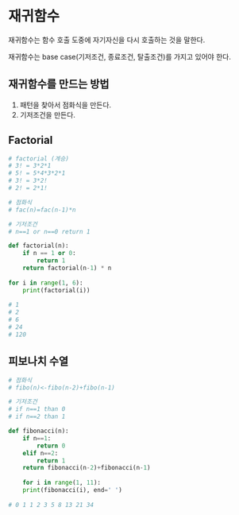 # 재귀함수

재귀함수는 함수 호출 도중에 자기자신을 다시 호출하는 것을 말한다.

재귀함수는 base case(기저조건, 종료조건, 탈출조건)를 가지고 있어야 한다.



## 재귀함수를 만드는 방법

1. 패턴을 찾아서 점화식을 만든다.
2. 기저조건을 만든다.



## Factorial

```python
# factorial (계승)
# 3! = 3*2*1
# 5! = 5*4*3*2*1
# 3! = 3*2!
# 2! = 2*1!

# 점화식
# fac(n)=fac(n-1)*n

# 기저조건
# n==1 or n==0 return 1

def factorial(n):
    if n == 1 or 0:
        return 1
    return factorial(n-1) * n
    
for i in range(1, 6):
    print(factorial(i))
    
# 1
# 2
# 6
# 24
# 120
```



## 피보나치 수열

```python
# 점화식
# fibo(n)<-fibo(n-2)+fibo(n-1)

# 기저조건
# if n==1 than 0
# if n==2 than 1

def fibonacci(n):
    if n==1:
        return 0
    elif n==2:
        return 1
    return fibonacci(n-2)+fibonacci(n-1)
    
    for i in range(1, 11):
    print(fibonacci(i), end=' ')
    
# 0 1 1 2 3 5 8 13 21 34 
```

